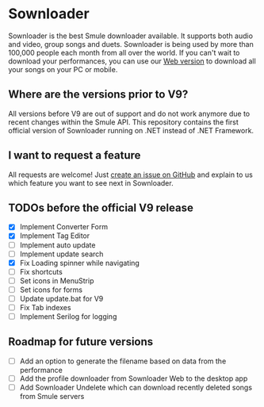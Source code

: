 # Sownloader
Sownloader is the best Smule downloader available. It supports both audio and video, group songs and duets. Sownloader is being used by more than 100,000 people each month from all over the world. If you can't wait to download your performances, you can use our [Web version](https://sownloader.com) to download all your songs on your PC or mobile.


## Where are the versions prior to V9?
All versions before V9 are out of support and do not work anymore due to recent changes within the Smule API. This repository contains the first official version of Sownloader running on .NET instead of .NET Framework. 

## I want to request a feature
All requests are welcome! Just [create an issue on GitHub](https://github.com/MarvinKlein1508/Sownloader/issues/new) and explain to us which feature you want to see next in Sownloader.

## TODOs before the official V9 release

- [x] Implement Converter Form
- [x] Implement Tag Editor
- [ ] Implement auto update
- [ ] Implement update search
- [x] Fix Loading spinner while navigating
- [ ] Fix shortcuts
- [ ] Set icons in MenuStrip
- [ ] Set icons for forms
- [ ] Update update.bat for V9
- [ ] Fix Tab indexes
- [ ] Implement Serilog for logging

## Roadmap for future versions
- [ ] Add an option to generate the filename based on data from the performance
- [ ] Add the profile downloader from Sownloader Web to the desktop app
- [ ] Add Sownloader Undelete which can download recently deleted songs from Smule servers